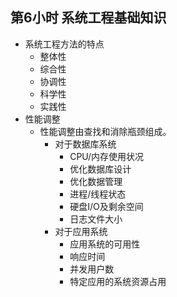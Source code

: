 ## 第6小时 系统工程基础知识
- 系统工程方法的特点
	- 整体性
	- 综合性
	- 协调性
	- 科学性
	- 实践性
- 性能调整
	- 性能调整由查找和消除瓶颈组成。
		- 对于数据库系统
			- CPU/内存使用状况
			- 优化数据库设计
			- 优化数据管理
			- 进程/线程状态
			- 硬盘I/O及剩余空间
			- 日志文件大小
		- 对于应用系统
			- 应用系统的可用性
			- 响应时间
			- 并发用户数
			- 特定应用的系统资源占用